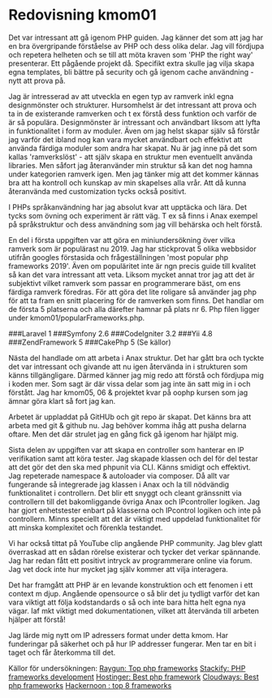 ---
---
Redovisning kmom01
=========================

Det var intressant att gå igenom PHP guiden. Jag känner det som att jag har en bra övergripande förståelse av PHP och dess olika delar. Jag vill fördjupa och repetera helheten och se till att möta kraven som 'PHP the right way' presenterar. Ett pågående projekt då. Specifikt extra skulle jag vilja skapa egna templates, bli bättre på security och gå igenom cache användning - nytt att prova på.

Jag är intresserad av att utveckla en egen typ av ramverk inkl egna designmönster och strukturer.  Hursomhelst är det intressant att prova och ta in de existerande ramverken och t ex förstå dess funktion och varför de är så populära.
Designmönster är intressant och användbart liksom att lyfta in funktionalitet i form av moduler. Även om jag helst skapar själv så förstår jag varför det ibland nog kan vara mycket användbart och effektivt att använda färdiga moduler som andra har skapat. Nu är jag inne på det som kallas 'ramverkslöst' - att själv skapa en struktur men eventuellt använda libraries. Men såfort jag återanvänder min struktur så kan det nog hamna under kategorien ramverk igen. Men jag tänker mig att det kommer kännas bra att ha kontroll och kunskap av min skapelses alla vrår. Att då kunna återanvända med customization tycks också positivt.

I PHPs språkanvändning har jag absolut kvar att upptäcka och lära. Det tycks som övning och experiment är rätt väg. T ex så finns i Anax exempel på språkstruktur och dess användning som jag vill behärska och helt förstå.

En del i första uppgiften var att göra en miniundersökning över vilka ramverk som är populärast nu 2019. Jag har stickprovat 5 olika webbsidor utifrån googles förstasida och frågeställningen 'most popular php frameworks 2019'. Även om populäritet inte är ngn precis guide till kvalitet så kan det vara intressant att veta. Liksom mycket annat tror jag att det är subjektivt vilket ramverk som passar en programmerare bäst, om ens färdiga ramverk föredras.
För att göra det lite roligare så använder jag php för att ta fram en snitt placering för de ramverken som finns. Det handlar om de första 5 platserna och alla därefter hamnar på plats nr 6.
Php filen ligger under kmom01/popularFrameworks.php.

###Laravel  1
###Symfony 2.6
###CodeIgniter 3.2
###Yii 4.8
###ZendFramework 5
###CakePhp 5
(Se källor)

Nästa del handlade om att arbeta i Anax struktur. Det har gått bra och tyckte det var intressant och givande att nu igen återvända in i strukturen som känns tillgängligare. Därmed känner jag mig redo att förstå och fördjupa mig i koden mer. Som sagt är där vissa delar som jag inte än satt mig in i och förstått. Jag har kmom05, 06 & projektet kvar på oophp kursen som jag ämnar göra klart så fort jag kan.

Arbetet är uppladdat på GitHUb och git repo är skapat. Det känns bra att arbeta med git & github nu. Jag behöver komma ihåg att pusha delarna oftare. Men det där strulet jag en gång fick gå igenom har hjälpt mig.

Sista delen av uppgiften var att skapa en controller som hanterar en IP verifikation samt att köra tester. Jag skapade klassen och del för del testar att det gör det den ska med phpunit via CLI. Känns smidigt och effektivt. Jag repeterade namespace & autoloader via composer. Då allt var fungerande så integrerade jag klassen i Anax och la till nödvändig funktionalitet i controllern. Det blir ett snyggt och cleant gränssnitt via controllern till det bakomliggande övriga Anax och IPcontroller logiken. Jag har gjort enhetstester enbart på klasserna och IPcontrol logiken och inte på controllern. Minns speciellt att det är viktigt med uppdelad funktionalitet för att minska komplexitet och förenkla testandet.

Vi har också tittat på YouTube clip angående PHP community. Jag blev glatt överraskad att en sådan rörelse existerar och tycker det verkar spännande.
Jag har redan fått ett positivt intryck av programmerare online via forum. Jag vet dock inte hur mycket jag själv kommer att vilja interagera.

Det har framgått att PHP är en levande konstruktion och ett fenomen i ett context m djup. Angående opensource o så blir det ju tydligt varför det kan vara viktigt att följa kodstandards o så och inte bara hitta helt egna nya vägar.
Iaf mkt viktigt med dokumentationen, vilket att återvända till arbeten hjälper att förstå! 

Jag lärde mig nytt om IP adressers format under detta kmom. Har funderingar på säkerhet och på hur IP addresser fungerar. Men tar en bit i taget och får återkomma till det.

Källor för undersökningen:
[Raygun: Top php frameworks](https://raygun.com/blog/top-php-frameworks/)
[Stackify: PHP frameworks development](https://stackify.com/php-frameworks-development/)
[Hostinger: Best php framework](https://www.hostinger.com/tutorials/best-php-framework)
[Cloudways: Best php frameworks](https://www.cloudways.com/blog/best-php-frameworks/)
[Hackernoon : top 8 frameworks](https://hackernoon.com/top-8-php-frameworks-in-2019-b6be163605c8)
